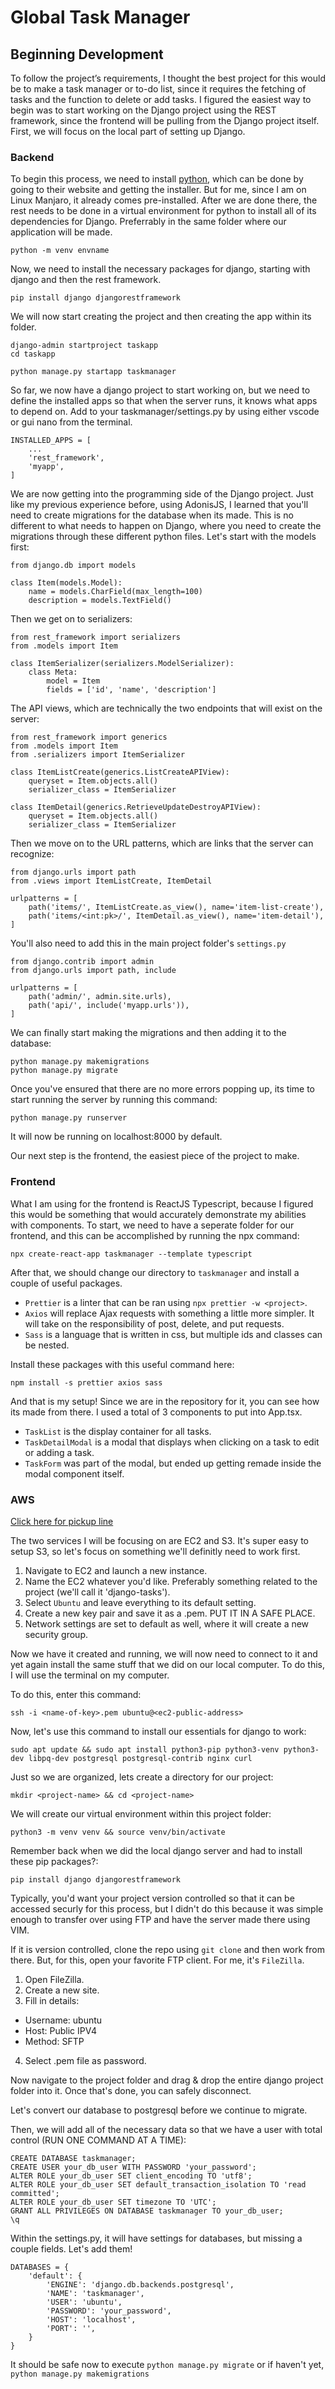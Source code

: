 # Global Task Manager
## Beginning Development
To follow the project’s requirements, I thought the best project for this would be to make a task manager or to-do list, since it requires the fetching of tasks and the function to delete or add tasks. I figured the easiest way to begin was to start working on the Django project using the REST framework, since the frontend will be pulling from the Django project itself. First, we will focus on the local part of setting up Django.

### Backend
To begin this process, we need to install [python](https://www.python.org/), which can be done by going to their website and getting the installer. But for me, since I am on Linux Manjaro, it already comes pre-installed.
After we are done there, the rest needs to be done in a virtual environment for python to install all of its dependencies for Django. Preferrably in the same folder where our application will be made.
```
python -m venv envname
```
Now, we need to install the necessary packages for django, starting with django and then the rest framework.
```
pip install django djangorestframework
```
We will now start creating the project and then creating the app within its folder.
```
django-admin startproject taskapp
cd taskapp

python manage.py startapp taskmanager
```
So far, we now have a django project to start working on, but we need to define the installed apps so that when the server runs, it knows what apps to depend on.
Add to your taskmanager/settings.py by using either vscode or gui nano from the terminal.
```
INSTALLED_APPS = [
    ...
    'rest_framework',
    'myapp',
]
```
We are now getting into the programming side of the Django project. Just like my previous experience before, using AdonisJS, I learned that you'll need to create migrations for the database when its made. This is no different to what needs to happen on Django, where you need to create the migrations through these different python files.
Let's start with the models first:
```
from django.db import models

class Item(models.Model):
    name = models.CharField(max_length=100)
    description = models.TextField()
```
Then we get on to serializers:
```
from rest_framework import serializers
from .models import Item

class ItemSerializer(serializers.ModelSerializer):
    class Meta:
        model = Item
        fields = ['id', 'name', 'description']
```
The API views, which are technically the two endpoints that will exist on the server:
```
from rest_framework import generics
from .models import Item
from .serializers import ItemSerializer

class ItemListCreate(generics.ListCreateAPIView):
    queryset = Item.objects.all()
    serializer_class = ItemSerializer

class ItemDetail(generics.RetrieveUpdateDestroyAPIView):
    queryset = Item.objects.all()
    serializer_class = ItemSerializer
```
Then we move on to the URL patterns, which are links that the server can recognize:
```
from django.urls import path
from .views import ItemListCreate, ItemDetail

urlpatterns = [
    path('items/', ItemListCreate.as_view(), name='item-list-create'),
    path('items/<int:pk>/', ItemDetail.as_view(), name='item-detail'),
]
```
You'll also need to add this in the main project folder's `settings.py`
```
from django.contrib import admin
from django.urls import path, include

urlpatterns = [
    path('admin/', admin.site.urls),
    path('api/', include('myapp.urls')),
]
```
We can finally start making the migrations and then adding it to the database:
```
python manage.py makemigrations
python manage.py migrate
```
Once you've ensured that there are no more errors popping up, its time to start running the server by running this command:
```
python manage.py runserver
```
It will now be running on localhost:8000 by default.

Our next step is the frontend, the easiest piece of the project to make.

### Frontend
What I am using for the frontend is ReactJS Typescript, because I figured this would be something that would accurately demonstrate my abilities with components.
To start, we need to have a seperate folder for our frontend, and this can be accomplished by running the npx command:
```
npx create-react-app taskmanager --template typescript
```
After that, we should change our directory to `taskmanager` and install a couple of useful packages.
* `Prettier` is a linter that can be ran using `npx prettier -w <project>`.
* `Axios` will replace Ajax requests with something a little more simpler. It will take on the responsibility of post, delete, and put requests.
* `Sass` is a language that is written in css, but multiple ids and classes can be nested.

Install these packages with this useful command here:
```
npm install -s prettier axios sass
```
And that is my setup! Since we are in the repository for it, you can see how its made from there. I used a total of 3 components to put into App.tsx.
* `TaskList` is the display container for all tasks.
* `TaskDetailModal` is a modal that displays when clicking on a task to edit or adding a task.
* `TaskForm` was part of the modal, but ended up getting remade inside the modal component itself.

### AWS
[Click here for pickup line](https://youtu.be/jk0gBZtTYUA?t=142)

The two services I will be focusing on are EC2 and S3. It's super easy to setup S3, so let's focus on something we'll definitly need to work first.

1. Navigate to EC2 and launch a new instance.
2. Name the EC2 whatever you'd like. Preferably something related to the project (we'll call it 'django-tasks').
3. Select `Ubuntu` and leave everything to its default setting.
4. Create a new key pair and save it as a .pem. PUT IT IN A SAFE PLACE.
5. Network settings are set to default as well, where it will create a new security group.

Now we have it created and running, we will now need to connect to it and yet again install the same stuff that we did on our local computer. To do this, I will use the terminal on my computer.

To do this, enter this command:
```
ssh -i <name-of-key>.pem ubuntu@<ec2-public-address>
```

Now, let's use this command to install our essentials for django to work:
```
sudo apt update && sudo apt install python3-pip python3-venv python3-dev libpq-dev postgresql postgresql-contrib nginx curl
```

Just so we are organized, lets create a directory for our project:
```
mkdir <project-name> && cd <project-name>
```

We will create our virtual environment within this project folder:
```
python3 -m venv venv && source venv/bin/activate
```

Remember back when we did the local django server and had to install these pip packages?:
```
pip install django djangorestframework
```

Typically, you'd want your project version controlled so that it can be accessed securly for this process, but I didn't do this because it was simple enough to transfer over using FTP and have the server made there using VIM.

If it is version controlled, clone the repo using `git clone` and then work from there. But, for this, open your favorite FTP client. For me, it's `FileZilla`.

1. Open FileZilla.
2. Create a new site.
3. Fill in details:
* Username: ubuntu
* Host: Public IPV4
* Method: SFTP
4. Select .pem file as password.

Now navigate to the project folder and drag & drop the entire django project folder into it. Once that's done, you can safely disconnect.

Let's convert our database to postgresql before we continue to migrate.

Then, we will add all of the necessary data so that we have a user with total control (RUN ONE COMMAND AT A TIME):
```
CREATE DATABASE taskmanager;
CREATE USER your_db_user WITH PASSWORD 'your_password';
ALTER ROLE your_db_user SET client_encoding TO 'utf8';
ALTER ROLE your_db_user SET default_transaction_isolation TO 'read committed';
ALTER ROLE your_db_user SET timezone TO 'UTC';
GRANT ALL PRIVILEGES ON DATABASE taskmanager TO your_db_user;
\q
```

Within the settings.py, it will have settings for databases, but missing a couple fields. Let's add them!
```
DATABASES = {
    'default': {
        'ENGINE': 'django.db.backends.postgresql',
        'NAME': 'taskmanager',
        'USER': 'ubuntu',
        'PASSWORD': 'your_password',
        'HOST': 'localhost',
        'PORT': '',
    }
}
```

It should be safe now to execute `python manage.py migrate` or if haven't yet, `python manage.py makemigrations`
